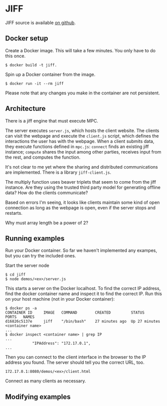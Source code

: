 # JIFF

JIFF source is available [on github](https://github.com/multiparty/jiff).


## Docker setup

Create a Docker image. This will take a few minutes. You only have to do this
once.
```
$ docker build -t jiff.
```
Spin up a Docker container from the image. 
```
$ docker run -it --rm jiff 
```
Please note that any changes you make in the container are not persistent.

## Architecture
There is a jiff engine that must execute MPC.

The server executes `server.js`, which hosts the client website.
The clients can visit the webpage and execute the `client.js` script, which defines the interactions the user has with the webpage.
When a client submits data, they execute functions defined in `mpc.js`: `connect` finds an existing jiff instance; `compute` shares the input among other parties, receives input from the rest, and computes the function.

It's not clear to me yet where the sharing and distributed communications are implemented. There is a library `jiff-client.js`. 

The multiply function uses beaver triplets that seem to come from the jiff instance. Are they using the trusted third party model for generating offline data? How do the clients communicate? 

Based on errors I'm seeing, it looks like clients maintain some kind of open connection as long as the webpage is open, even if the server stops and restarts.

Why must array length be a power of 2?

## Running examples

Run your Docker container. So far we haven't implemented any exampes, but you can try the included ones.

Start the server node
```
$ cd jiff
$ node demos/<ex>/server.js
```

This starts a server on the Docker localhost. To find the correct IP address, find the docker container name and inspect it to find the correct IP. Run this on your host machine (not in your Docker container):
```
$ docker ps -a
CONTAINER ID     IMAGE   COMMAND        CREATED         STATUS          PORTS   NAMES 
d16826c5137e     jiff    "/bin/bash"    27 minutes ago  Up 27 minutes           <container name> 
...
$ docker inspect <container name> | grep IP
...
            "IPAddress": "172.17.0.1",
...
```

Then you can connect to the client interface in the browser to the IP address you found. The server should tell you the correct URL, too.

`172.17.0.1:8080/demos/<ex>/client.html`

Connect as many clients as necessary.

## Modifying examples

